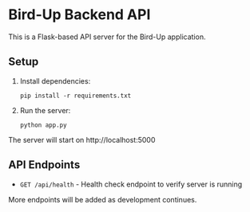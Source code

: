 # Bird-Up Backend API

This is a Flask-based API server for the Bird-Up application.

## Setup

1. Install dependencies:
   ```
   pip install -r requirements.txt
   ```

2. Run the server:
   ```
   python app.py
   ```

The server will start on http://localhost:5000

## API Endpoints

- `GET /api/health` - Health check endpoint to verify server is running

More endpoints will be added as development continues.
